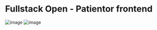 # Fullstack Open - Patientor frontend

![image](https://github.com/juhamikael/fullstackopen-patientor/assets/83360104/aa14acd5-23ad-46dd-bc17-1913d37397c4)
![image](https://github.com/juhamikael/fullstackopen-patientor/assets/83360104/c4c453dd-5c02-4630-8f83-b8c1ec9c9730)
